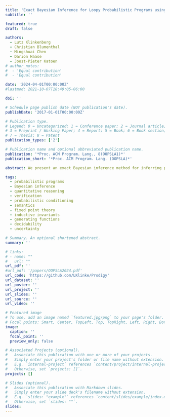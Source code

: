 ```yaml
---
title: 'Exact Bayesian Inference for Loopy Probabilistic Programs using Generating Functions'
subtitle: ''

featured: true
draft: false

authors:
  - Lutz Klinkenberg
  - Christian Blumenthal
  - Mingshuai Chen
  - Darion Haase
  - Joost-Pieter Katoen
# author_notes:
#  - 'Equal contribution'
#  - 'Equal contribution'

date: '2024-04-01T00:00:00Z'
#lastmod: 2021-10-07T18:49:05-06:00

doi: ''

# Schedule page publish date (NOT publication's date).
publishDate: '2017-01-01T00:00:00Z'

# Publication type.
# Legend: 0 = Uncategorized; 1 = Conference paper; 2 = Journal article;
# 3 = Preprint / Working Paper; 4 = Report; 5 = Book; 6 = Book section;
# 7 = Thesis; 8 = Patent
publication_types: ['2']

# Publication name and optional abbreviated publication name.
publication: '*Proc. ACM Program. Lang., 8(OOPSLA1)*'
publication_short: '*Proc. ACM Program. Lang. (OOPSLA)*'

abstract: We present an exact Bayesian inference method for inferring posterior distributions encoded by probabilistic programs featuring possibly *unbounded loops*. Our method is built on a denotational semantics represented by *probability generating functions*, which resolves semantic intricacies induced by intertwining discrete probabilistic loops with conditioning (for encoding posterior observations). We implement our method in a tool called <span style="font-variant:small-caps;">Prodigy</span>; it augments existing computer algebra systems with the theory of generating functions for the (semi-)automatic inference and quantitative verification of conditioned probabilistic programs. Experimental results show that <span style="font-variant:small-caps;">Prodigy</span> can handle various infinite-state loopy programs and exhibits comparable performance to state-of-the-art exact inference tools over loop-free benchmarks.

tags:
  - probabilistic programs
  - Bayesian inference
  - quantitative reasoning
  - verification
  - probabilistic conditioning
  - semantics
  - fixed point theory
  - inductive invariants
  - generating functions
  - decidability
  - uncertainty

# Summary. An optional shortened abstract.
summary: ''

# links:
# - name: ""
#   url: ""
url_pdf: ''
#url_pdf: '/papers/OOPSLA2024.pdf'
url_code: 'https://github.com/LKlinke/Prodigy'
url_dataset: ''
url_poster: ''
url_project: ''
url_slides: ''
url_source: ''
url_video: ''

# Featured image
# To use, add an image named `featured.jpg/png` to your page's folder.
# Focal points: Smart, Center, TopLeft, Top, TopRight, Left, Right, BottomLeft, Bottom, BottomRight.
image:
  caption: ''
  focal_point: ''
  preview_only: false

# Associated Projects (optional).
#   Associate this publication with one or more of your projects.
#   Simply enter your project's folder or file name without extension.
#   E.g. `internal-project` references `content/project/internal-project/index.md`.
#   Otherwise, set `projects: []`.
projects: []

# Slides (optional).
#   Associate this publication with Markdown slides.
#   Simply enter your slide deck's filename without extension.
#   E.g. `slides: "example"` references `content/slides/example/index.md`.
#   Otherwise, set `slides: ""`.
slides:
---
```


<!-- {{% callout note %}}
Click the _Cite_ button above to demo the feature to enable visitors to import publication metadata into their reference management software.
{{% /callout %}} -->

